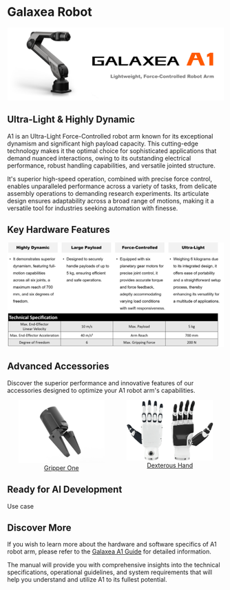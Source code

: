 # Galaxea Robot

![A1_title](../product_images_video/A1_title.png)


## Ultra-Light & Highly Dynamic
A1 is an Ultra-Light Force-Controlled robot arm known for its exceptional dynamism and significant high payload capacity. This cutting-edge technology makes it the optimal choice for sophisticated applications that demand nuanced interactions, owing to its outstanding electrical performance, robust handling capabilities, and versatile jointed structure.

It's superior high-speed operation, combined with precise force control, enables unparalleled performance across a variety of tasks, from delicate assembly operations to demanding research experiments. Its articulate design ensures adaptability across a broad range of motions, making it a versatile tool for industries seeking automation with finesse. 

## Key Hardware Features
![A1_title](../product_images_video/A1_hw_features.png)


## Advanced Accessories
Discover the superior performance and innovative features of our accessories designed to optimize your A1 robot arm's capabilities.

<div style="display: flex; justify-content: space-around;">

  <div style="text-align: center;">
    <a href="docs/Introducing_Galaxea_Robot/product_info/A1_accessory_G1.md">
      <img src="../product_images_video/Accesscory_G1.jpg" alt="G1" style="width: 200px; height: auto;"/>
    </a>
    <br>
    <a href="link_to_page1.html">Gripper One</a>
  </div>


  <div style="text-align: center;">
    <a href="link_to_page3.html">
      <img src="../product_images_video/A1_dexterous_hand.png" alt="Dexterous Hand" style="width: 200px; height: auto;"/>
    </a>
    <br>
    <a href="link_to_page3.html">Dexterous Hand</a>
  </div>

</div>

## Ready for AI Development
Use case


## Discover More
If you wish to learn more about the hardware and software specifics of A1 robot arm, please refer to the [Galaxea  A1 Guide](../../Guide/A1/Getting_Started.md) for detailed information.

The manual will provide you with comprehensive insights into the technical specifications, operational guidelines, and system requirements that will help you understand and utilize A1 to its fullest potential.
